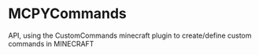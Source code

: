 # MCPYCommands
API, using the CustomCommands minecraft plugin to create/define custom commands in MINECRAFT
